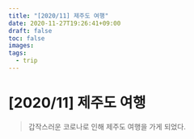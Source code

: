 ```yaml
---
title: "[2020/11] 제주도 여행"
date: 2020-11-27T19:26:41+09:00
draft: false
toc: false
images: 
tags:
  - trip
---
```


# [2020/11] 제주도 여행
> 갑작스러운 코로나로 인해 제주도 여행을 가게 되었다.




